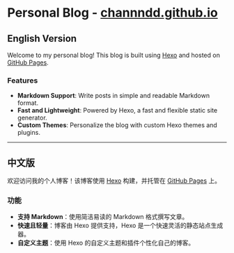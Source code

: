 # Personal Blog - [channndd.github.io](https://channndd.github.io/)

## English Version

Welcome to my personal blog! This blog is built using [Hexo](https://hexo.io/) and hosted on [GitHub Pages](https://pages.github.com/).

### Features

- **Markdown Support**: Write posts in simple and readable Markdown format.
- **Fast and Lightweight**: Powered by Hexo, a fast and flexible static site generator.
- **Custom Themes**: Personalize the blog with custom Hexo themes and plugins.

---

## 中文版

欢迎访问我的个人博客！该博客使用 [Hexo](https://hexo.io/) 构建，并托管在 [GitHub Pages](https://pages.github.com/) 上。

### 功能

- **支持 Markdown**：使用简洁易读的 Markdown 格式撰写文章。
- **快速且轻量**：博客由 Hexo 提供支持，Hexo 是一个快速灵活的静态站点生成器。
- **自定义主题**：使用 Hexo 的自定义主题和插件个性化自己的博客。
